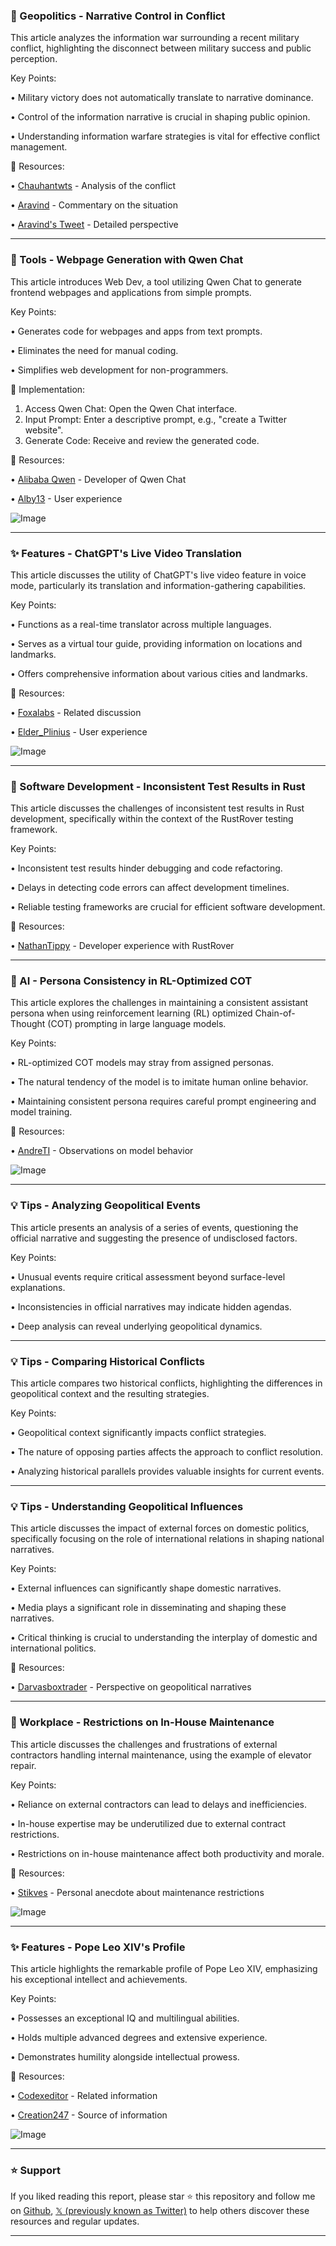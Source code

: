 ### 🤖 Geopolitics - Narrative Control in Conflict

This article analyzes the information war surrounding a recent military conflict, highlighting the disconnect between military success and public perception.

Key Points:

• Military victory does not automatically translate to narrative dominance.


• Control of the information narrative is crucial in shaping public opinion.


• Understanding information warfare strategies is vital for effective conflict management.


🔗 Resources:

• [Chauhantwts](https://x.com/chauhantwts) - Analysis of the conflict


• [Aravind](https://x.com/aravind) - Commentary on the situation


• [Aravind's Tweet](https://x.com/aravind/status/1921417715719250364) - Detailed perspective


---
### 🚀 Tools - Webpage Generation with Qwen Chat

This article introduces Web Dev, a tool utilizing Qwen Chat to generate frontend webpages and applications from simple prompts.

Key Points:

• Generates code for webpages and apps from text prompts.


• Eliminates the need for manual coding.


• Simplifies web development for non-programmers.


🚀 Implementation:

1. Access Qwen Chat: Open the Qwen Chat interface.
2. Input Prompt: Enter a descriptive prompt, e.g., "create a Twitter website".
3. Generate Code:  Receive and review the generated code.


🔗 Resources:

• [Alibaba Qwen](https://x.com/Alibaba_Qwen) - Developer of Qwen Chat


• [Alby13](https://x.com/alby13) - User experience


![Image](https://pbs.twimg.com/media/Gqg5KPmXkAAgpte?format=jpg&name=small)


---
### ✨ Features - ChatGPT's Live Video Translation

This article discusses the utility of ChatGPT's live video feature in voice mode, particularly its translation and information-gathering capabilities.

Key Points:

• Functions as a real-time translator across multiple languages.


• Serves as a virtual tour guide, providing information on locations and landmarks.


• Offers comprehensive information about various cities and landmarks.


🔗 Resources:

• [Foxalabs](https://x.com/Foxalabs) - Related discussion


• [Elder_Plinius](https://x.com/elder_plinius) - User experience


![Image](https://pbs.twimg.com/media/Gqni_lCXkAA1iR0?format=jpg&name=900x900)


---
### 🤖 Software Development - Inconsistent Test Results in Rust

This article discusses the challenges of inconsistent test results in Rust development, specifically within the context of the RustRover testing framework.

Key Points:

• Inconsistent test results hinder debugging and code refactoring.


• Delays in detecting code errors can affect development timelines.


• Reliable testing frameworks are crucial for efficient software development.


🔗 Resources:

• [NathanTippy](https://x.com/NathanTippy) - Developer experience with RustRover


---
### 🤖 AI - Persona Consistency in RL-Optimized COT

This article explores the challenges in maintaining a consistent assistant persona when using reinforcement learning (RL) optimized Chain-of-Thought (COT) prompting in large language models.

Key Points:

• RL-optimized COT models may stray from assigned personas.


• The natural tendency of the model is to imitate human online behavior.


• Maintaining consistent persona requires careful prompt engineering and model training.


🔗 Resources:

• [AndreTI](https://x.com/AndreTI) - Observations on model behavior


![Image](https://pbs.twimg.com/media/GqnzB3GXUAAyziy?format=jpg&name=small)


---
### 💡 Tips - Analyzing Geopolitical Events

This article presents an analysis of a series of events, questioning the official narrative and suggesting the presence of undisclosed factors.

Key Points:

• Unusual events require critical assessment beyond surface-level explanations.


• Inconsistencies in official narratives may indicate hidden agendas.


• Deep analysis can reveal underlying geopolitical dynamics.


---
### 💡 Tips - Comparing Historical Conflicts

This article compares two historical conflicts, highlighting the differences in geopolitical context and the resulting strategies.

Key Points:

• Geopolitical context significantly impacts conflict strategies.


• The nature of opposing parties affects the approach to conflict resolution.


• Analyzing historical parallels provides valuable insights for current events.


---
### 💡 Tips - Understanding Geopolitical Influences

This article discusses the impact of external forces on domestic politics, specifically focusing on the role of international relations in shaping national narratives.

Key Points:

• External influences can significantly shape domestic narratives.


• Media plays a significant role in disseminating and shaping these narratives.


• Critical thinking is crucial to understanding the interplay of domestic and international politics.


🔗 Resources:

• [Darvasboxtrader](https://x.com/darvasboxtrader) - Perspective on geopolitical narratives


---
### 🤖 Workplace - Restrictions on In-House Maintenance

This article discusses the challenges and frustrations of external contractors handling internal maintenance, using the example of elevator repair.

Key Points:

• Reliance on external contractors can lead to delays and inefficiencies.


• In-house expertise may be underutilized due to external contract restrictions.


• Restrictions on in-house maintenance affect both productivity and morale.


🔗 Resources:

• [Stikves](https://x.com/stikves) - Personal anecdote about maintenance restrictions


![Image](https://pbs.twimg.com/media/Gqnkw_8XUAABPI4?format=jpg&name=small)


---
### ✨ Features - Pope Leo XIV's Profile

This article highlights the remarkable profile of Pope Leo XIV, emphasizing his exceptional intellect and achievements.

Key Points:

• Possesses an exceptional IQ and multilingual abilities.


• Holds multiple advanced degrees and extensive experience.


• Demonstrates humility alongside intellectual prowess.


🔗 Resources:

• [Codexeditor](https://x.com/codexeditor) - Related information


• [Creation247](https://x.com/creation247) - Source of information


![Image](https://pbs.twimg.com/media/Gqi-4AaWUAEVehA?format=jpg&name=small)


---

### ⭐️ Support

If you liked reading this report, please star ⭐️ this repository and follow me on [Github](https://github.com/Drix10), [𝕏 (previously known as Twitter)](https://x.com/DRIX_10_) to help others discover these resources and regular updates.

---